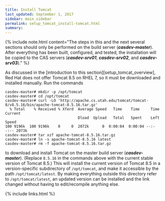 ```yaml
---
title: Install Tomcat
last_updated: September 1, 2017
sidebar: main_sidebar
permalink: setup_tomcat_install-tomcat.html
summary:
---
```


{% include note.html content="The steps in this and the next several sections should only be performed on the build server (***casdev-master***). After everything has been built, configured, and tested, the installation will be copied to the CAS servers (***casdev-srv01***, ***casdev-srv02***, and ***casdev-srv03***)." %}

As discussed in the [introduction to this section][setup_tomcat_overview], Red Hat does not offer Tomcat 8.5 on RHEL 7, so it must be downloaded and installed manually. Run the commands

```console
casdev-master# mkdir -p /opt/tomcat
casdev-master# cd /opt/tomcat
casdev-master# curl -LO 'http://apache.cs.utah.edu/tomcat/tomcat-8/v8.5.16/bin/apache-tomcat-8.5.16.tar.gz'
  % Total    % Received % Xferd  Average Speed   Time    Time     Time  Current
                                 Dload  Upload   Total   Spent    Left  Speed
100 9196k  100 9196k    0     0  2072k      0  0:00:04  0:00:04 --:--:-- 2073k
casdev-master# tar xzf apache-tomcat-8.5.16.tar.gz
casdev-master# ln -s apache-tomcat-8.5.16 latest
casdev-master# rm -f apache-tomcat-8.5.16.tar.gz
```

to download and install Tomcat on the master build server (***casdev-master***). (Replace `8.5.16` in the commands above with the current stable version of Tomcat 8.5.) This will install the current version of Tomcat 8.5 in a version-specific subdirectory of `/opt/tomcat`, and make it accessible by the path `/opt/tomcat/latest`.  By making everything outside this directory refer to `/opt/tomcat/latest`, an updated version can be installed and the link changed without having to edit/recompile anything else.

{% include links.html %}
